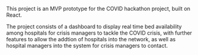 This project is an MVP prototype for the COVID hackathon project, built on React.

The project consists of a dashboard to display real time bed availability among hospitals for crisis managers to tackle the COVID crisis, with further features to allow the addtion of hospitals into the network, as well as hospital managers into the system for crisis managers to contact.


